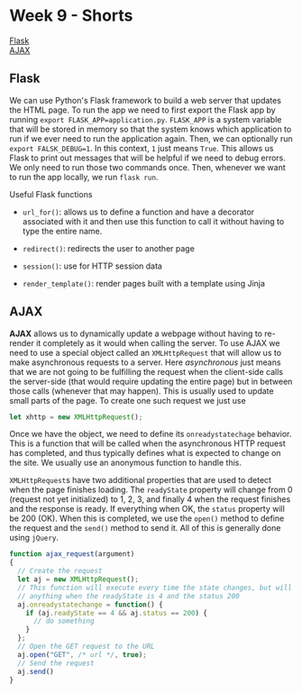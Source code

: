 # Week 9 - Shorts

[Flask](#flask)  
[AJAX](#ajax)  

## Flask

We can use Python's Flask framework to build a web server that updates the HTML page. To run the app we need to first export the Flask app by running `export FLASK_APP=application.py`. `FLASK_APP` is a system variable that will be stored in memory so that the system knows which application to run if we ever need to run the application again. Then, we can optionally run `export FALSK_DEBUG=1`. In this context, `1` just means `True`. This allows us Flask to print out messages that will be helpful if we need to debug errors. We only need to run those two commands once. Then, whenever we want to run the app locally, we run `flask run`.

Useful Flask functions

- `url_for()`: allows us to define a function and have a decorator associated with it and then use this function to call it without having to type the entire name.

- `redirect()`: redirects the user to another page

- `session()`: use for HTTP session data

- `render_template()`: render pages built with a template using Jinja

## AJAX

**AJAX** allows us to dynamically update a webpage without having to re-render it completely as it would when calling the server. To use AJAX we need to use a special object called an `XMLHttpRequest` that will allow us to make asynchronous requests to a server. Here *asynchronous* just means that we are not going to be fulfilling the request when the client-side calls the server-side (that would require updating the entire page) but in between those calls (whenever that may happen). This is usually used to update small parts of the page. To create one such request we just use

``` js
let xhttp = new XMLHttpRequest();
``` 

Once we have the object, we need to define its `onreadystatechage` behavior. This is a function that will be called when the asynchronous HTTP request has completed, and thus typically defines what is expected to change on the site. We usually use an anonymous function to handle this.

`XMLHttpRequest`s have two additional properties that are used to detect when the page finishes loading. The `readyState` property will change from 0 (request not yet initialized) to 1, 2, 3, and finally 4 when the request finishes and the response is ready. If everything when OK, the `status` property will be 200 (OK). When this is completed, we use the `open()` method to define the request and the `send()` method to send it. All of this is generally done using `jQuery`.

``` js
function ajax_request(argument)
{
  // Create the request
  let aj = new XMLHttpRequest();
  // This function will execute every time the state changes, but will only acctually do
  // anything when the readyState is 4 and the status 200
  aj.onreadystatechange = function() {
    if (aj.readyState == 4 && aj.status == 200) {
      // do something
    }
  };
  // Open the GET request to the URL
  aj.open("GET", /* url */, true);
  // Send the request
  aj.send()
}
```
